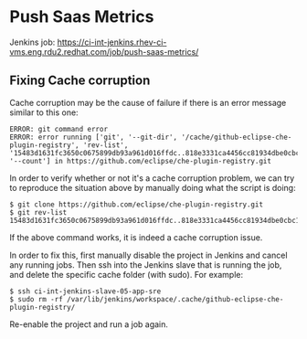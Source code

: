 # Push Saas Metrics

Jenkins job: https://ci-int-jenkins.rhev-ci-vms.eng.rdu2.redhat.com/job/push-saas-metrics/

## Fixing Cache corruption

Cache corruption may be the cause of failure if there is an error message similar to this one:

```
ERROR: git command error
ERROR: error running ['git', '--git-dir', '/cache/github-eclipse-che-plugin-registry', 'rev-list', '15483d1631fc3650c0675899db93a961d016ffdc..818e3331ca4456cc81934dbe0cbc1f08177a5928', '--count'] in https://github.com/eclipse/che-plugin-registry.git
```

In order to verify whether or not it's a cache corruption problem, we can try to reproduce the situation above by manually doing what the script is doing:

```
$ git clone https://github.com/eclipse/che-plugin-registry.git
$ git rev-list 15483d1631fc3650c0675899db93a961d016ffdc..818e3331ca4456cc81934dbe0cbc1f08177a5928
```

If the above command works, it is indeed a cache corruption issue.

In order to fix this, first manually disable the project in Jenkins and cancel any running jobs. Then ssh into the Jenkins slave that is running the job, and delete the specific cache folder (with sudo). For example:


```
$ ssh ci-int-jenkins-slave-05-app-sre
$ sudo rm -rf /var/lib/jenkins/workspace/.cache/github-eclipse-che-plugin-registry/
```

Re-enable the project and run a job again.
